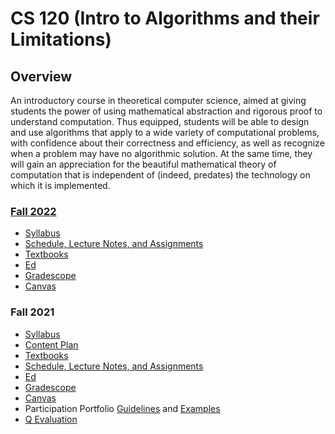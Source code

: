 # CS 120 (Intro to Algorithms and their Limitations)

## Overview

An introductory course in theoretical computer science, aimed at giving students the power of using mathematical abstraction and rigorous proof to understand computation. Thus equipped, students will be able to design and use algorithms that apply to a wide variety of computational problems, with confidence about their correctness and efficiency, as well as recognize when a problem may have no algorithmic solution. At the same time, they will gain an appreciation for the beautiful mathematical theory of computation that is independent of (indeed, predates) the technology on which it is implemented.

### [Fall 2022](https://harvard-cs-120.github.io/fall2022)
- [Syllabus](https://docs.google.com/document/d/19mHJrpgEQTCzfjRHhyfktSoaDchgYhYd-mAlYjYu9LA/edit#)
- [Schedule, Lecture Notes, and Assignments](https://docs.google.com/spreadsheets/d/1AHYfpodIJWrXx_U7rBDk-0y9nrWrnif7TDS7Xh7Obu8/edit#gid=0)
- [Textbooks](https://docs.google.com/document/d/1Ss-E1PqM0pefb69hWRma_9X_ZzYT9jGw9JbC_77DF1U/edit)
- [Ed](https://edstem.org/us/courses/24984/discussion/)
- [Gradescope](https://www.gradescope.com/courses/417853)
- [Canvas](https://canvas.harvard.edu/courses/105990)

### Fall 2021

- [Syllabus](https://salil.seas.harvard.edu/files/salil/files/cs120-fall2021-syllabus.pdf)
- [Content Plan](https://salil.seas.harvard.edu/files/salil/files/cs120-fall2021-contentplan.pdf)
- [Textbooks](https://salil.seas.harvard.edu/files/salil/files/cs120-fall2021-textbooks.pdf)
- [Schedule, Lecture Notes, and Assignments](https://salil.seas.harvard.edu/classes/cs120-intro-algorithms-and-their-limitations/materials/schedule-lecture-notes-and )
- [Ed](https://canvas.harvard.edu/courses/93367/external_tools/78506?display=borderless)
- [Gradescope](https://www.gradescope.com/courses/292947)
- [Canvas](https://canvas.harvard.edu/courses/93367)
- Participation Portfolio [Guidelines](https://salil.seas.harvard.edu/files/salil/files/cs120-fall2021-participationportfolio-guidelines.pdf) and [Examples](https://salil.seas.harvard.edu/files/salil/files/cs120-fall2021-modelparticipationportfolios.pdf)
- [Q Evaluation](https://salil.seas.harvard.edu/files/salil/files/cs120-fall21-Qevaluation.pdf)
